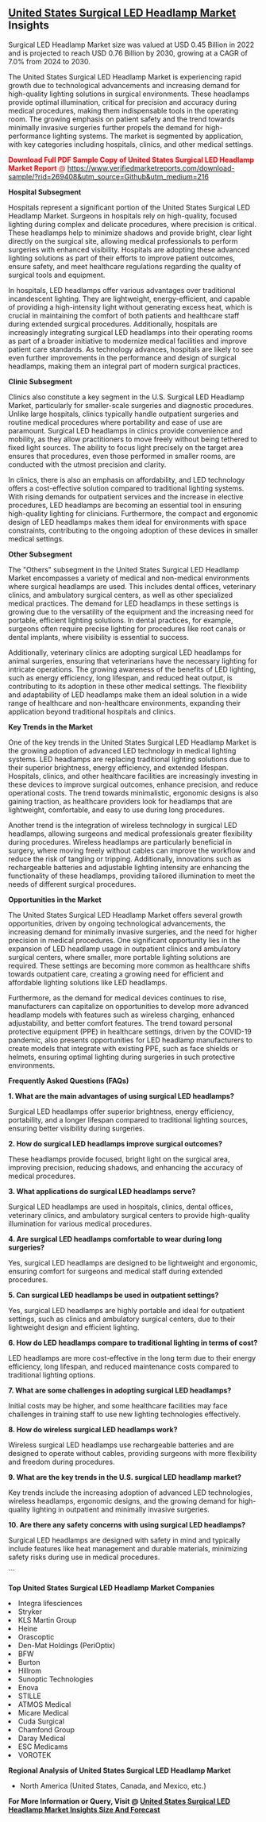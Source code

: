 <h2><a href="https://www.verifiedmarketreports.com/download-sample/?rid=269408&amp;utm_source=Github&amp;utm_medium=216" target="_blank">United States Surgical LED Headlamp Market</a> Insights</h2><p>Surgical LED Headlamp Market size was valued at USD 0.45 Billion in 2022 and is projected to reach USD 0.76 Billion by 2030, growing at a CAGR of 7.0% from 2024 to 2030.</p><p><p>The United States Surgical LED Headlamp Market is experiencing rapid growth due to technological advancements and increasing demand for high-quality lighting solutions in surgical environments. These headlamps provide optimal illumination, critical for precision and accuracy during medical procedures, making them indispensable tools in the operating room. The growing emphasis on patient safety and the trend towards minimally invasive surgeries further propels the demand for high-performance lighting systems. The market is segmented by application, with key categories including hospitals, clinics, and other medical settings.</p><p><p><span class=""><span style="color: #ff0000;"><strong>Download Full PDF Sample Copy of United States Surgical LED Headlamp Market Report</strong> @ </span><a href="https://www.verifiedmarketreports.com/download-sample/?rid=269408&amp;utm_source=Github&amp;utm_medium=216" target="_blank">https://www.verifiedmarketreports.com/download-sample/?rid=269408&amp;utm_source=Github&amp;utm_medium=216</a></span></p></p><p><strong>Hospital Subsegment</strong></p><p>Hospitals represent a significant portion of the United States Surgical LED Headlamp Market. Surgeons in hospitals rely on high-quality, focused lighting during complex and delicate procedures, where precision is critical. These headlamps help to minimize shadows and provide bright, clear light directly on the surgical site, allowing medical professionals to perform surgeries with enhanced visibility. Hospitals are adopting these advanced lighting solutions as part of their efforts to improve patient outcomes, ensure safety, and meet healthcare regulations regarding the quality of surgical tools and equipment.</p><p>In hospitals, LED headlamps offer various advantages over traditional incandescent lighting. They are lightweight, energy-efficient, and capable of providing a high-intensity light without generating excess heat, which is crucial in maintaining the comfort of both patients and healthcare staff during extended surgical procedures. Additionally, hospitals are increasingly integrating surgical LED headlamps into their operating rooms as part of a broader initiative to modernize medical facilities and improve patient care standards. As technology advances, hospitals are likely to see even further improvements in the performance and design of surgical headlamps, making them an integral part of modern surgical practices.</p><p><strong>Clinic Subsegment</strong></p><p>Clinics also constitute a key segment in the U.S. Surgical LED Headlamp Market, particularly for smaller-scale surgeries and diagnostic procedures. Unlike large hospitals, clinics typically handle outpatient surgeries and routine medical procedures where portability and ease of use are paramount. Surgical LED headlamps in clinics provide convenience and mobility, as they allow practitioners to move freely without being tethered to fixed light sources. The ability to focus light precisely on the target area ensures that procedures, even those performed in smaller rooms, are conducted with the utmost precision and clarity.</p><p>In clinics, there is also an emphasis on affordability, and LED technology offers a cost-effective solution compared to traditional lighting systems. With rising demands for outpatient services and the increase in elective procedures, LED headlamps are becoming an essential tool in ensuring high-quality lighting for clinicians. Furthermore, the compact and ergonomic design of LED headlamps makes them ideal for environments with space constraints, contributing to the ongoing adoption of these devices in smaller medical settings.</p><p><strong>Other Subsegment</strong></p><p>The "Others" subsegment in the United States Surgical LED Headlamp Market encompasses a variety of medical and non-medical environments where surgical headlamps are used. This includes dental offices, veterinary clinics, and ambulatory surgical centers, as well as other specialized medical practices. The demand for LED headlamps in these settings is growing due to the versatility of the equipment and the increasing need for portable, efficient lighting solutions. In dental practices, for example, surgeons often require precise lighting for procedures like root canals or dental implants, where visibility is essential to success.</p><p>Additionally, veterinary clinics are adopting surgical LED headlamps for animal surgeries, ensuring that veterinarians have the necessary lighting for intricate operations. The growing awareness of the benefits of LED lighting, such as energy efficiency, long lifespan, and reduced heat output, is contributing to its adoption in these other medical settings. The flexibility and adaptability of LED headlamps make them an ideal solution in a wide range of healthcare and non-healthcare environments, expanding their application beyond traditional hospitals and clinics.</p><p><strong>Key Trends in the Market</strong></p><p>One of the key trends in the United States Surgical LED Headlamp Market is the growing adoption of advanced LED technology in medical lighting systems. LED headlamps are replacing traditional lighting solutions due to their superior brightness, energy efficiency, and extended lifespan. Hospitals, clinics, and other healthcare facilities are increasingly investing in these devices to improve surgical outcomes, enhance precision, and reduce operational costs. The trend towards minimalistic, ergonomic designs is also gaining traction, as healthcare providers look for headlamps that are lightweight, comfortable, and easy to use during long procedures.</p><p>Another trend is the integration of wireless technology in surgical LED headlamps, allowing surgeons and medical professionals greater flexibility during procedures. Wireless headlamps are particularly beneficial in surgery, where moving freely without cables can improve the workflow and reduce the risk of tangling or tripping. Additionally, innovations such as rechargeable batteries and adjustable lighting intensity are enhancing the functionality of these headlamps, providing tailored illumination to meet the needs of different surgical procedures.</p><p><strong>Opportunities in the Market</strong></p><p>The United States Surgical LED Headlamp Market offers several growth opportunities, driven by ongoing technological advancements, the increasing demand for minimally invasive surgeries, and the need for higher precision in medical procedures. One significant opportunity lies in the expansion of LED headlamp usage in outpatient clinics and ambulatory surgical centers, where smaller, more portable lighting solutions are required. These settings are becoming more common as healthcare shifts towards outpatient care, creating a growing need for efficient and affordable lighting solutions like LED headlamps.</p><p>Furthermore, as the demand for medical devices continues to rise, manufacturers can capitalize on opportunities to develop more advanced headlamp models with features such as wireless charging, enhanced adjustability, and better comfort features. The trend toward personal protective equipment (PPE) in healthcare settings, driven by the COVID-19 pandemic, also presents opportunities for LED headlamp manufacturers to create models that integrate with existing PPE, such as face shields or helmets, ensuring optimal lighting during surgeries in such protective environments.</p><p><strong>Frequently Asked Questions (FAQs)</strong></p><p><strong>1. What are the main advantages of using surgical LED headlamps?</strong></p><p>Surgical LED headlamps offer superior brightness, energy efficiency, portability, and a longer lifespan compared to traditional lighting sources, ensuring better visibility during surgeries.</p><p><strong>2. How do surgical LED headlamps improve surgical outcomes?</strong></p><p>These headlamps provide focused, bright light on the surgical area, improving precision, reducing shadows, and enhancing the accuracy of medical procedures.</p><p><strong>3. What applications do surgical LED headlamps serve?</strong></p><p>Surgical LED headlamps are used in hospitals, clinics, dental offices, veterinary clinics, and ambulatory surgical centers to provide high-quality illumination for various medical procedures.</p><p><strong>4. Are surgical LED headlamps comfortable to wear during long surgeries?</strong></p><p>Yes, surgical LED headlamps are designed to be lightweight and ergonomic, ensuring comfort for surgeons and medical staff during extended procedures.</p><p><strong>5. Can surgical LED headlamps be used in outpatient settings?</strong></p><p>Yes, surgical LED headlamps are highly portable and ideal for outpatient settings, such as clinics and ambulatory surgical centers, due to their lightweight design and efficient lighting.</p><p><strong>6. How do LED headlamps compare to traditional lighting in terms of cost?</strong></p><p>LED headlamps are more cost-effective in the long term due to their energy efficiency, long lifespan, and reduced maintenance costs compared to traditional lighting options.</p><p><strong>7. What are some challenges in adopting surgical LED headlamps?</strong></p><p>Initial costs may be higher, and some healthcare facilities may face challenges in training staff to use new lighting technologies effectively.</p><p><strong>8. How do wireless surgical LED headlamps work?</strong></p><p>Wireless surgical LED headlamps use rechargeable batteries and are designed to operate without cables, providing surgeons with more flexibility and freedom during procedures.</p><p><strong>9. What are the key trends in the U.S. surgical LED headlamp market?</strong></p><p>Key trends include the increasing adoption of advanced LED technologies, wireless headlamps, ergonomic designs, and the growing demand for high-quality lighting in outpatient and minimally invasive surgeries.</p><p><strong>10. Are there any safety concerns with using surgical LED headlamps?</strong></p><p>Surgical LED headlamps are designed with safety in mind and typically include features like heat management and durable materials, minimizing safety risks during use in medical procedures.</p>```</p><p><strong>Top United States Surgical LED Headlamp Market Companies</strong></p><div data-test-id=""><p><li>Integra lifesciences</li><li> Stryker</li><li> KLS Martin Group</li><li> Heine</li><li> Orascoptic</li><li> Den-Mat Holdings (PeriOptix)</li><li> BFW</li><li> Burton</li><li> Hillrom</li><li> Sunoptic Technologies</li><li> Enova</li><li> STILLE</li><li> ATMOS Medical</li><li> Micare Medical</li><li> Cuda Surgical</li><li> Chamfond Group</li><li> Daray Medical</li><li> ESC Medicams</li><li> VOROTEK</li></p><div><strong>Regional Analysis of&nbsp;United States Surgical LED Headlamp Market</strong></div><ul><li dir="ltr"><p dir="ltr">North America&nbsp;(United States, Canada, and Mexico, etc.)</p></li></ul><p><strong>For More Information or Query, Visit @&nbsp;</strong><strong><a href="https://www.verifiedmarketreports.com/product/surgical-led-headlamp-market/?utm_source=Github&amp;utm_medium=216" target="_blank">United States Surgical LED Headlamp Market Insights Size And Forecast</a></strong></p></div>
